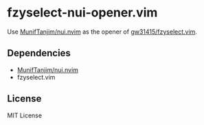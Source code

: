 # fzyselect-nui-opener.vim

Use [MunifTanjim/nui.nvim](https://github.com/MunifTanjim/nui.nvim) as the opener of [gw31415/fzyselect.vim](https://github.com/gw31415/fzyselect.vim).

## Dependencies

- [MunifTanjim/nui.nvim](https://github.com/MunifTanjim/nui.nvim)
- fzyselect.vim

## License

MIT License
